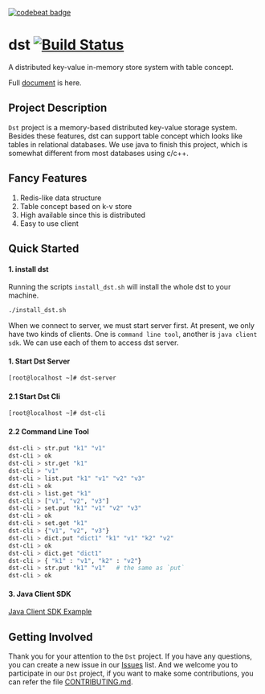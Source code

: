 [![codebeat badge](https://codebeat.co/badges/ad184ef7-3d75-4fa3-a368-cc5e38f0496d)](https://codebeat.co/projects/github-com-senyer-dst-master)

# dst [![Build Status](https://travis-ci.com/dst-project/dst.svg?branch=master)](https://travis-ci.com/dst-project/dst) 
A distributed key-value in-memory store system with table concept.

Full [document](https://docs.dst-pro.com) is here.

## Project Description
`Dst` project is a memory-based distributed key-value storage system. Besides these features, dst can support table concept which looks like tables in relational databases. We use java to finish this project, which is somewhat different from most databases using c/c++.

## Fancy Features
1. Redis-like data structure
2. Table concept based on k-v store
3. High available since this is distributed
4. Easy to use client

## Quick Started
#### 1. install dst
Running the scripts `install_dst.sh` will install the whole dst to your machine.
```bash
./install_dst.sh
```

When we connect to server, we must start server first. At present, we only have two kinds of clients. One is `command line tool`, another is `java client sdk`.
We can use each of them to access dst server.
#### 1. Start Dst Server
```bash
[root@localhost ~]# dst-server
```

#### 2.1 Start Dst Cli
```bash
[root@localhost ~]# dst-cli
```

#### 2.2 Command Line Tool
```bash
dst-cli > str.put "k1" "v1"
dst-cli > ok
dst-cli > str.get "k1" 
dst-cli > "v1"
dst-cli > list.put "k1" "v1" "v2" "v3"
dst-cli > ok
dst-cli > list.get "k1"
dst-cli > ["v1", "v2", "v3"]
dst-cli > set.put "k1" "v1" "v2" "v3"
dst-cli > ok
dst-cli > set.get "k1"
dst-cli > {"v1", "v2", "v3"}
dst-cli > dict.put "dict1" "k1" "v1" "k2" "v2"
dst-cli > ok
dst-cli > dict.get "dict1"
dst-cli > { "k1" : "v1", "k2" : "v2"}
dst-cli > str.put "k1" "v1"   # the same as `put`
dst-cli > ok 
```

#### 3. Java Client SDK
[Java Client SDK Example](https://github.com/dst-project/dst/blob/master/client/src/main/java/org/dst/client/example/DstUsageExample.java)

## Getting Involved
Thank you for your attention to the `Dst` project. If you have any questions, you can create a new issue in our [Issues](https://github.com/dst-project/dst/issues) list.
And we welcome you to participate in our `Dst` project, if you want to make some contributions, you can refer the file [CONTRIBUTING.md](https://github.com/dst-project/dst/blob/master/CONTRIBUTING.md).

